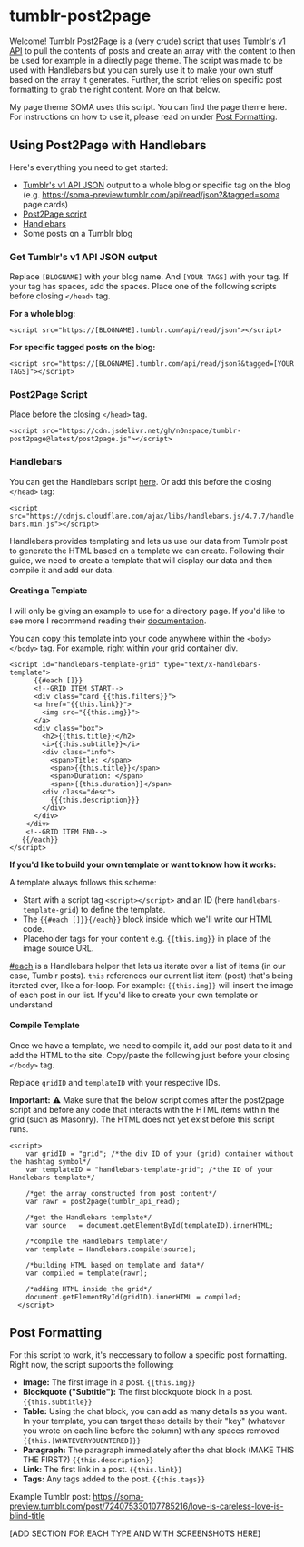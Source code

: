 # tumblr-post2page
Welcome! Tumblr Post2Page is a (very crude) script that uses [Tumblr's v1 API](https://www.tumblr.com/docs/en/api/v1) to pull the 
contents of posts and create an array with the content to then be used for example in a directly page theme. 
The script was made to be used with Handlebars but you can surely use it to make your own stuff based on the array it generates. 
Further, the script relies on specific post formatting to grab the right content. More on that below.

My page theme SOMA uses this script. You can find the page theme here. For instructions on how to use it, please read on under [Post Formatting](https://github.com/n0nspace/tumblr-post2page/blob/main/README.md#post-formatting).

## Using Post2Page with Handlebars
Here's everything you need to get started:
- [Tumblr's v1 API JSON](https://github.com/n0nspace/tumblr-post2page/edit/main/README.md#get-tumblrs-v1-api-json-output) output to a whole blog or specific tag on the blog 
(e.g. https://soma-preview.tumblr.com/api/read/json?&tagged=soma page cards)
- [Post2Page script](https://github.com/n0nspace/tumblr-post2page/blob/main/README.md#post2page-script)
- [Handlebars](https://github.com/n0nspace/tumblr-post2page/blob/main/README.md#handlebars)
- Some posts on a Tumblr blog

### Get Tumblr's v1 API JSON output

Replace ```[BLOGNAME]``` with your blog name. And ```[YOUR TAGS]``` with your tag. If your tag has spaces, add the spaces.
Place one of the following scripts before closing `</head>` tag.

**For a whole blog:**

```<script src="https://[BLOGNAME].tumblr.com/api/read/json"></script>```

**For specific tagged posts on the blog:**

```<script src="https://[BLOGNAME].tumblr.com/api/read/json?&tagged=[YOUR TAGS]"></script>```

### Post2Page Script

Place before the closing `</head>` tag.

```<script src="https://cdn.jsdelivr.net/gh/n0nspace/tumblr-post2page@latest/post2page.js"></script>```

### Handlebars

You can get the Handlebars script [here](https://handlebarsjs.com/). Or add this before the closing `</head>` tag:

```<script src="https://cdnjs.cloudflare.com/ajax/libs/handlebars.js/4.7.7/handlebars.min.js"></script>```

Handlebars provides templating and lets us use our data from Tumblr post to generate the HTML based on a template we can create. 
Following their guide, we need to create a template that will display our data and then compile it and add our data.

#### Creating a Template

I will only be giving an example to use for a directory page. If you'd like to see more I recommend reading their [documentation](https://handlebarsjs.com/guide/#installation).

You can copy this template into your code anywhere within the `<body></body>` tag. For example, right within your grid container div.

```
<script id="handlebars-template-grid" type="text/x-handlebars-template">
      {{#each []}}
      <!--GRID ITEM START-->
      <div class="card {{this.filters}}">
      <a href="{{this.link}}">
        <img src="{{this.img}}">
      </a>
      <div class="box">
        <h2>{{this.title}}</h2>
        <i>{{this.subtitle}}</i>
        <div class="info">
          <span>Title: </span>
          <span>{{this.title}}</span>
          <span>Duration: </span>
          <span>{{this.duration}}</span>
        <div class="desc">
          {{{this.description}}}
        </div>
      </div>
    </div>
    <!--GRID ITEM END-->
   {{/each}}
</script>
````

**If you'd like to build your own template or want to know how it works:**

A template always follows this scheme:
- Start with a script tag `<script></script>` and an ID (here `handlebars-template-grid`) to define the template.
- The `{{#each []}}{/each}}` block inside which we'll write our HTML code.
- Placeholder tags for your content e.g. `{{this.img}}` in place of the image source URL.

[#each](https://handlebarsjs.com/guide/builtin-helpers.html#each) is a Handlebars helper that lets us iterate over a list of items (in our case, Tumblr posts). `this` references our current list item (post) that's being iterated over, like a for-loop. For example: `{{this.img}}` will insert the image of each post in our list. If you'd like to create your own template or understand

#### Compile Template
Once we have a template, we need to compile it, add our post data to it and add the HTML to the site. 
Copy/paste the following just before your
closing `</body>` tag. 

Replace `gridID` and `templateID` with your respective IDs. 

**Important:** ⚠️ Make sure that the below script comes after the post2page script and before any code that interacts with the HTML items
within the grid (such as Masonry). The HTML does not yet exist before this script runs.

```
<script>
    var gridID = "grid"; /*the div ID of your (grid) container without the hashtag symbol*/
    var templateID = "handlebars-template-grid"; /*the ID of your Handlebars template*/

    /*get the array constructed from post content*/
    var rawr = post2page(tumblr_api_read);
    
    /*get the Handlebars template*/
    var source   = document.getElementById(templateID).innerHTML;
    
    /*compile the Handlebars template*/
    var template = Handlebars.compile(source);
    
    /*building HTML based on template and data*/
    var compiled = template(rawr);

    /*adding HTML inside the grid*/
    document.getElementById(gridID).innerHTML = compiled;
  </script>
```

## Post Formatting

For this script to work, it's neccessary to follow a specific post formatting. Right now, the script supports the following:
- **Image:** The first image in a post. `{{this.img}}`
- **Blockquote ("Subtitle"):** The first blockquote block in a post. `{{this.subtitle}}`
- **Table:** Using the chat block, you can add as many details as you want. In your template, you can target these details by their "key" (whatever you wrote on each line before the column) with any spaces removed `{{this.[WHATEVERYOUENTERED]}}`
-  **Paragraph:** The paragraph immediately after the chat block (MAKE THIS THE FIRST?) `{{this.description}}`
- **Link:** The first link in a post. `{{this.link}}`
- **Tags:** Any tags added to the post. `{{this.tags}}`

Example Tumblr post: https://soma-preview.tumblr.com/post/724075330107785216/love-is-careless-love-is-blind-title

[ADD SECTION FOR EACH TYPE AND WITH SCREENSHOTS HERE]



